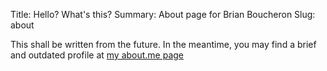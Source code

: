 Title: Hello? What's this?
Summary: About page for Brian Boucheron
Slug: about

This shall be written from the future. In the meantime, you may find a brief and outdated profile at [my about.me page][1]

[1]: http://about.me/brianboucheron
